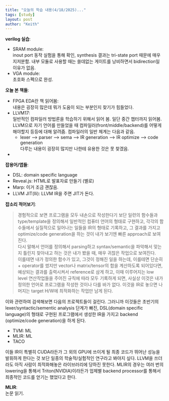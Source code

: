 ```yaml
---
title: "오늘의 학습 내용(4/18/2025)..."
tags: [study]
layout: post
author: "Keith"
---
```


**verilog 실습**:    
- SRAM module:     
inout port 동작 실험을 통해 확인, synthesis 결과는 tri-state port 때문에 매우 지저분함. 내부 모듈로 사용할 때는 쓸데없는 게이트를 낭비하면서 bidirection일 이유가 없음.
- VGA module:    
초호화 스펙으로 완성.

**오늘 본 책들**:
- FPGA EDA란 책 읽어봄:     
내용은 굉장히 많은데 뭐가 도움이 되는 부분인지 찾기가 힘들었다.
- LLVM17:    
일반적인 컴파일러 방법론을 학습하기 위해서 읽어 봄. 일단 중간 챕터까지 읽어봄. LLVM으로 자기 언어를 만들었을 때 컴파일러(front/middle/backend)를 어떻게 해야할지 등등에 대해 알려줌.
컴파일러의 일반 체계는 다음과 같음. 
   - lexer --> parser --> sema --> IR generation --> IR optimize --> code generation     
다루는 내용이 굉장히 많지만 나한테 유용한 것은 못 찾겠음.
- 

**잡용어/앱들**:     
- DSL: domain specific language
- Reveal.js: HTML로 발표자료 만들기 (별로)
- Marp: 이거 조금 괜찮음.
- LLVM JIT(lli): LLVM IR을 주면 JIT가 돈다.

**잡소리 적어보기**:   
> 경험적으로 보면 프로그램을 모두 내손으로 작성한다기 보단 일련의 함수들과 type/template을 정의해서 일반적인 컴퓨터 언어의 형태로 구현하고, 각각의 함수들에서 실질적으로 일어나는 일들을 IR의 형태로 기록하고, 그 결과를 가지고 optimize/code generation을 하는 것이 내가 보기엔 빠른 approach로 보여진다.    
다시 말해서 언어를 정의해서 parsing하고 syntax/semantic을 파악해서 맞는지 틀린지 찾아내고 하는 것은 내가 봤을 때, 매우 귀찮은 작업으로 보여진다.   
이를테면 내가 정의한 함수가 있고, 그것이 정해진 일을 하는데, 이를테면 단순히 + operator를 썼지만 vector나 matrix/tensor의 합을 계산하도록 되어있다면, 예상되는 결과를 출력시켜서 reference로 삼게 하고, 이때 이루어지는 low level 연산작업들을 주어진 규칙에 따라 모두 기록하게 되면, 사실상 이것은 내가 정의한 언어로 프로그램을 작성한 것이나 다를 바가 없다. 이것을 IR로 놓으면 나머지는 target H/W에 최적화하는 작업만 남게 된다.

이와 관련하여 검색해보면 다음의 프로젝트들이 걸린다. 그러니까 이것들은 초반기의 lexer/syntactic/sementic analysis 단계가 빠진, DSL(domain specific language)의 형태로 구현된 프로그램에서 생성한 IR을 가지고 backend (optimize/code generation)을 하게 된다.
- TVM: ML
- MLIR: ML
- TACO

이들 IR이 특별히 CUDA라든가 그 외의 GPU에 쓰이게 될 최종 코드가 뛰어난 성능을 발휘하게 한다는 것 보단 일종의 학술적/실험적인 연구라고 봐야지 싶다. 
LLVM을 쓰더라도 아직 사람이 최적화해놓은 라이브러리에 당하진 못한다. MLIR의 경우는 여러 번의 lowering을 통해서 Triton(NVIDIA)이라든가 업체별 backend processor를 통해서 최종적인 코드를 얻기는 했었다고 한다.

**MLIR**:    
논문 읽기. 
